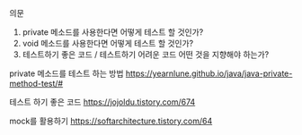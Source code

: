 의문

1. private 메소드를 사용한다면 어떻게 테스트 할 것인가?
2. void 메소드를 사용한다면 어떻게 테스트 할 것인가?
3. 테스트하기 좋은 코드 / 테스트하기 어려운 코드 어떤 것을 지향해야 하는가?

private 메소드를 테스트 하는 방법
https://yearnlune.github.io/java/java-private-method-test/#

테스트 하기 좋은 코드
https://jojoldu.tistory.com/674

mock를 활용하기
https://softarchitecture.tistory.com/64
